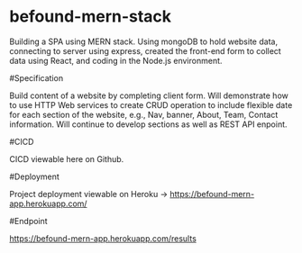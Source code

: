 # befound-mern-stack

Building a SPA using MERN stack. Using mongoDB to hold website data, connecting to server using express, created the front-end form to collect data using React, and coding in the Node.js environment. 

#Specification

Build content of a website by completing client form.  Will demonstrate how to use HTTP Web services to create CRUD operation to include flexible date for each section of the website, e.g., Nav, banner, About, Team, Contact information.  Will continue to develop sections as well as REST API enpoint.  

#CICD

CICD viewable here on Github.  

#Deployment

Project deployment viewable on Heroku -> https://befound-mern-app.herokuapp.com/  

#Endpoint

https://befound-mern-app.herokuapp.com/results
